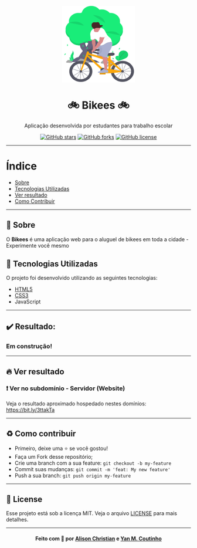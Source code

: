 <p align="center">
    <img alt="Logo" title="#logo" width="200px" src="./docs/media/img/left-image.png">
    <br>
</p>
<h1 align="center"><strong> 🚲 Bikees 🚲</strong></h1>
<p align="center">Aplicação desenvolvida por estudantes para trabalho escolar</p>

<p align="center">
  <a href="https://github.com/YanMCoutinho/Projeto-Bikees/stargazers"><img alt="GitHub stars" src="https://img.shields.io/github/stars/YanMCoutinho/Projeto-Bikees"></a>
  <space> <space>
  <a href="https://github.com/YanMCoutinho/Projeto-Bikees/network"><img alt="GitHub forks" src="https://img.shields.io/github/forks/YanMCoutinho/Projeto-Bikees"></a>
  <space> <space>
  <a href="https://github.com/YanMCoutinho/Projeto-Bikees/blob/main/LICENSE"><img alt="GitHub license" src="https://img.shields.io/github/license/YanMCoutinho/Projeto-Bikees"></a>
</p>

---

# Índice

- [Sobre](#sobre)
- [Tecnologias Utilizadas](#tecnologias-utilizadas)
- [Ver resultado](#como-usar)
- [Como Contribuir](#como-contribuir)

<a id="sobre"></a>

---

## :bookmark: Sobre

O <strong>Bikees</strong> é uma aplicação web para o aluguel de bikees em toda a cidade - Experimente você mesmo

## :rocket: Tecnologias Utilizadas

O projeto foi desenvolvido utilizando as seguintes tecnologias:

- [HTML5](https://developer.mozilla.org/pt-BR/docs/Web/Guide/HTML/HTML5)
- [CSS3](https://developer.mozilla.org/pt-BR/docs/Web/CSS)
- <a href="https://developer.mozilla.org/pt-BR/docs/Web/JavaScript)
JavaScript" style="text-decoration:none" > JavaScript </a>

---

## :heavy_check_mark: Resultado:

<h3>
Em construção!
</h3>

---

## :fire: Ver resultado


### :exclamation: Ver no subdomínio - Servidor (Website)
Veja o resultado aproximado hospedado nestes domínios:
https://bit.ly/3ttakTa

---

## :recycle: Como contribuir
- Primeiro, deixe uma ⭐ se você gostou!
- Faça um Fork desse repositório;
- Crie uma branch com a sua feature: `git checkout -b my-feature`
- Commit suas mudanças: `git commit -m 'feat: My new feature'`
- Push a sua branch: `git push origin my-feature`

---

## :memo: License

Esse projeto está sob a licença MIT. Veja o arquivo [LICENSE](LICENSE.md) para mais detalhes.

---

<h4 align="center">
    Feito com 💜 por <a href="https://www.linkedin.com/in/alisonchs" target="_blank">Alison Christian</a> 
    e <a href="https://github.com/YanMCoutinho">Yan M. Coutinho</a>
</h4>
